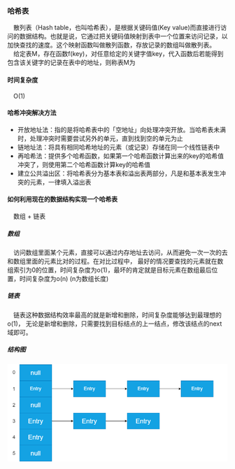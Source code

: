 ### 哈希表 
&ensp;&ensp;散列表（Hash table，也叫哈希表），是根据关键码值(Key value)而直接进行访问的数据结构。也就是说，它通过把关键码值映射到表中一个位置来访问记录，以加快查找的速度。这个映射函数叫做散列函数，存放记录的数组叫做散列表。  
&ensp;&ensp;给定表M，存在函数f(key)，对任意给定的关键字值key，代入函数后若能得到包含该关键字的记录在表中的地址，则称表M为

#### 时间复杂度
&ensp;&ensp;O(1)

#### 哈希冲突解决方法
- 开放地址法：指的是将哈希表中的「空地址」向处理冲突开放。当哈希表未满时，处理冲突时需要尝试另外的单元，直到找到空的单元为止
- 链地址法：将具有相同哈希地址的元素（或记录）存储在同一个线性链表中
- 再哈希法：提供多个哈希函数，如果第一个哈希函数计算出来的key的哈希值冲突了，则使用第二个哈希函数计算key的哈希值
- 建立公共溢出区：将哈希表分为基本表和溢出表两部分，凡是和基本表发生冲突的元素，一律填入溢出表

#### 如何利用现在的数据结构实现一个哈希表
&ensp;&ensp;数组 + 链表
##### 数组
&ensp;&ensp;访问数组里面某个元素，直接可以通过内存地址去访问，从而避免一次一次的去和数组里面的元素比对的过程。在对比过程中，
最好的情况要查找的元素就在数组索引为0的位置，时间复杂度为o(1)，最坏的肯定就是目标元素在数组最后位置，时间复杂度为o(n) (n为数组长度)
##### 链表
&ensp;&ensp;链表这种数据结构效率最高的就是新增和删除，时间复杂度能够达到最理想的o(1)，
无论是新增和删除，只需要找到目标结点的上一结点，修改该结点的next域即可。
##### 结构图
![](如何实现一个哈希表-1.jpg)